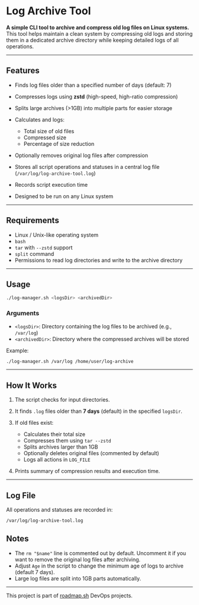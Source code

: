 
# Log Archive Tool

**A simple CLI tool to archive and compress old log files on Linux systems.**
This tool helps maintain a clean system by compressing old logs and storing them in a dedicated archive directory while keeping detailed logs of all operations.

---

## Features

* Finds log files older than a specified number of days (default: 7)
* Compresses logs using **zstd** (high-speed, high-ratio compression)
* Splits large archives (>1GB) into multiple parts for easier storage
* Calculates and logs:

  * Total size of old files
  * Compressed size
  * Percentage of size reduction
* Optionally removes original log files after compression
* Stores all script operations and statuses in a central log file (`/var/log/log-archive-tool.log`)
* Records script execution time
* Designed to be run on any Linux system

---

## Requirements

* Linux / Unix-like operating system
* `bash`
* `tar` with `--zstd` support
* `split` command
* Permissions to read log directories and write to the archive directory

---

## Usage

```bash
./log-manager.sh <logsDir> <archivedDir>
```

### Arguments

* `<logsDir>`: Directory containing the log files to be archived (e.g., `/var/log`)
* `<archivedDir>`: Directory where the compressed archives will be stored

Example:

```bash
./log-manager.sh /var/log /home/user/log-archive
```

---

## How It Works

1. The script checks for input directories.
2. It finds `.log` files older than **7 days** (default) in the specified `logsDir`.
3. If old files exist:

   * Calculates their total size
   * Compresses them using `tar --zstd`
   * Splits archives larger than 1GB
   * Optionally deletes original files (commented by default)
   * Logs all actions in `LOG_FILE`
4. Prints summary of compression results and execution time.

---

## Log File

All operations and statuses are recorded in:

```
/var/log/log-archive-tool.log
```


## Notes

* The `rm "$name"` line is commented out by default.
  Uncomment it if you want to remove the original log files after archiving.
* Adjust `Age` in the script to change the minimum age of logs to archive (default 7 days).
* Large log files are split into 1GB parts automatically.

 ---
 This project is part of [roadmap.sh](https://roadmap.sh/projects/log-archive-tool) DevOps projects.
